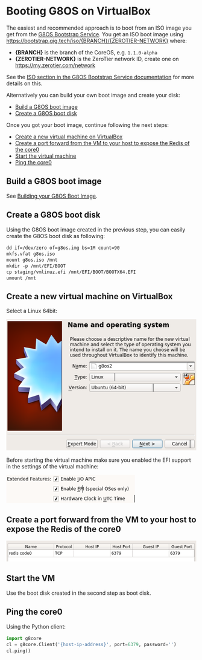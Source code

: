 # Booting G8OS on VirtualBox

The easiest and recommended approach is to boot from an ISO image you get from the [G8OS Bootstrap Service](https://bootstrap.gig.tech/). You get an ISO boot image using https://bootstrap.gig.tech/iso/{BRANCH}/{ZEROTIER-NETWORK} where:

- **{BRANCH}** is the branch of the CoreOS, e.g. `1.1.0-alpha`
- **{ZEROTIER-NETWORK}** is the ZeroTier network ID, create one on https://my.zerotier.com/network

See the [ISO section in the G8OS Bootstrap Service documentation](../bootstrap/bootstrap.md#iso) for more details on this.

Alternatively you can build your own boot image and create your disk:
- [Build a G8OS boot image](#build-image)
- [Create a G8OS boot disk](#create-bootable)

Once you got your boot image, continue following the next steps:

- [Create a new virtual machine on VirtualBox](#create-vm)
- [Create a port forward from the VM to your host to expose the Redis of the core0](#create-portforward)
- [Start the virtual machine](#start-vm)
- [Ping the core0](#ping-core0)


<a id="build-image"></a>
## Build a G8OS boot image

See [Building your G8OS Boot Image](building/building.md).


<a id="create-bootable"></a>
## Create a G8OS boot disk

Using the G8OS boot image created in the previous step, you can easily create the G8OS boot disk as following:

```shell
dd if=/dev/zero of=g8os.img bs=1M count=90
mkfs.vfat g8os.iso
mount g8os.iso /mnt
mkdir -p /mnt/EFI/BOOT
cp staging/vmlinuz.efi /mnt/EFI/BOOT/BOOTX64.EFI
umount /mnt
```

<a id="create-vm"></a>
## Create a new virtual machine on VirtualBox  

Select a Linux 64bit:  

![create vm](images/create_vm.png)  

Before starting the virtual machine make sure you enabled the EFI support in the settings of the virtual machine:  

![create vm](images/enable_efi.png)  


<a id="create-portforward"></a>
## Create a port forward from the VM to your host to expose the Redis of the core0

![port forward](images/portforward.png)

<a id="start-vm"></a>
## Start the VM

Use the boot disk created in the second step as boot disk.

<a id="ping-core0"></a>
## Ping the core0

Using the Python client:

```python
import g8core
cl = g8core.Client('{host-ip-address}', port=6379, password='')
cl.ping()
```
